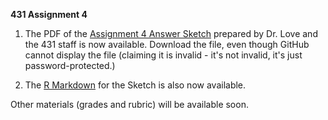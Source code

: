**431 Assignment 4**

1. The PDF of the [Assignment 4 Answer Sketch](https://github.com/THOMASELOVE/431homework/blob/master/HW4/431-sketch4-pw-2017.pdf) prepared by Dr. Love and the 431 staff is now available. Download the file, even though GitHub cannot display the file (claiming it is invalid - it's not invalid, it's just password-protected.)

2. The [R Markdown](https://github.com/THOMASELOVE/431homework/blob/master/HW4/431-sketch4-2017.Rmd) for the Sketch is also now available.

Other materials (grades and rubric) will be available soon.
